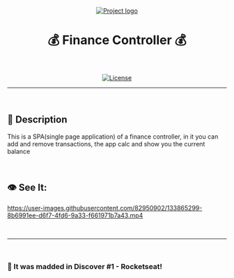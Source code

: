 <p align="center">
  <a href="" rel="noopener">
 <img src="https://img.freepik.com/free-photo/front-view-finance-business-elements-assortment_23-2148793759.jpg?size=626&ext=jpg" alt="Project logo"></a>
</p>

<h1 align="center">💰 Finance Controller 💰</h1>

<div align="center">
  
<br>

[![License](https://img.shields.io/badge/license-MIT-blue.svg)](/LICENSE)

</div> 

---

<br>

## 💁 Description

<p>This is a SPA(single page application) of a finance controller, in it you can add and remove transactions, the app calc and show you the current balance</p>

<br>

## 👁️ See It:



https://user-images.githubusercontent.com/82950902/133865299-8b6991ee-d6f7-4fd6-9a33-f661971b7a43.mp4


<br>
<hr>
<br>

### 📝 It was madded in Discover #1 - Rocketseat!
